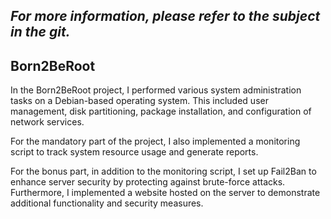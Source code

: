 ## *For more information, please refer to the subject in the git.*

## Born2BeRoot

In the Born2BeRoot project, I performed various system administration tasks on a Debian-based operating system. This included user management, disk partitioning, package installation, and configuration of network services.

For the mandatory part of the project, I also implemented a monitoring script to track system resource usage and generate reports.

For the bonus part, in addition to the monitoring script, I set up Fail2Ban to enhance server security by protecting against brute-force attacks. Furthermore, I implemented a website hosted on the server to demonstrate additional functionality and security measures.
